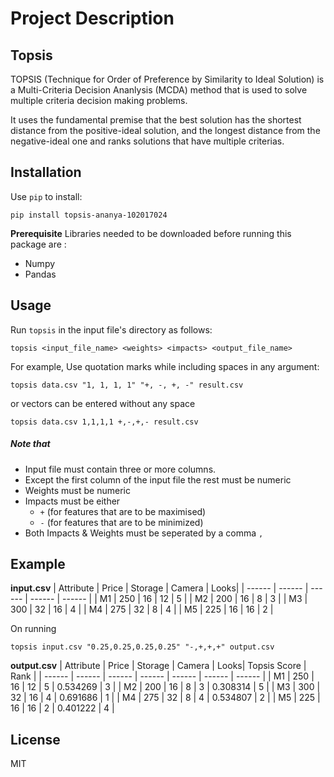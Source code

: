 # Project Description
## Topsis

TOPSIS (Technique for Order of Preference by Similarity to Ideal Solution) is a Multi-Criteria Decision Ananlysis (MCDA) method that is used to solve multiple criteria decision making problems.

It uses the fundamental premise that the best solution has the shortest distance from the positive-ideal solution, and the longest distance from the negative-ideal one and ranks solutions that have multiple criterias.

## Installation
Use ```pip``` to install:
```
pip install topsis-ananya-102017024
```
**Prerequisite**
Libraries needed to be downloaded before running this package are :
- Numpy
- Pandas

## Usage
Run ```topsis``` in the input file's directory as follows:
```
topsis <input_file_name> <weights> <impacts> <output_file_name>
```
For example,
Use quotation marks while including spaces in any argument:
```
topsis data.csv "1, 1, 1, 1" "+, -, +, -" result.csv
```
or vectors can be entered without any space
```
topsis data.csv 1,1,1,1 +,-,+,- result.csv
```

##### Note that
- Input file must contain three or more columns.
- Except the first column of the input file the rest must be numeric
- Weights must be numeric
- Impacts must be either 
  - ```+``` (for features that are to be maximised) 
  - ```-``` (for features that are to be minimized)
- Both Impacts & Weights must be seperated by a comma ```,``` 

## Example
**input.csv**
| Attribute | Price | Storage | Camera | Looks|
| ------ | ------ | ------ | ------ | ------ |
| M1 | 250 | 16 | 12 | 5 |
| M2 | 200 | 16 | 8 | 3 |
| M3 | 300 | 32 | 16 | 4 |
| M4 | 275 | 32 | 8 | 4 |
| M5 | 225 | 16 | 16 | 2 |

On running 
``` 
topsis input.csv "0.25,0.25,0.25,0.25" "-,+,+,+" output.csv
```

**output.csv**
| Attribute | Price | Storage | Camera | Looks| Topsis Score | Rank |
| ------ | ------ | ------ | ------ | ------ | ------ | ------ |
| M1 | 250 | 16 | 12 | 5 | 0.534269 | 3 |
| M2 | 200 | 16 | 8 | 3 | 0.308314 | 5 |
| M3 | 300 | 32 | 16 | 4 | 0.691686 | 1 |
| M4 | 275 | 32 | 8 | 4 | 0.534807 | 2 |
| M5 | 225 | 16 | 16 | 2 | 0.401222 | 4 |


## License

MIT
